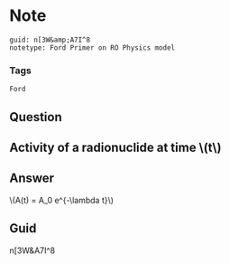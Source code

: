 # Note
```
guid: n[3W&amp;A7I^8
notetype: Ford Primer on RO Physics model
```

### Tags
```
Ford
```

## Question
<h2>Activity of a radionuclide at time \(t\)</h2>

## Answer
<section>
<p>\(A(t) = A_0 e^{-\lambda t}\)</p>

</section>

## Guid
n[3W&A7I^8
